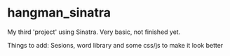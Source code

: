 # hangman_sinatra

My third 'project' using Sinatra. Very basic, not finished yet.

Things to add:
Sesions, word library and some css/js to make it look better
